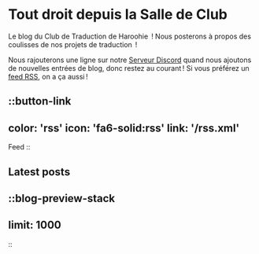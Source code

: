 # Tout droit depuis la Salle de Club

Le blog du Club de Traduction de Haroohie  ! Nous posterons à propos des coulisses de nos projets de traduction  !

Nous rajouterons une ligne sur notre [Serveur Discord](https://discord.gg/nesRSbpeFM) quand nous ajoutons de nouvelles entrées de blog, donc restez au courant !
Si vous préférez un [feed RSS](/rss.xml), on a ça aussi !

::button-link
---
color: 'rss'
icon: 'fa6-solid:rss'
link: '/rss.xml'
---
Feed
::

## Latest posts
::blog-preview-stack
---
limit: 1000
---
::